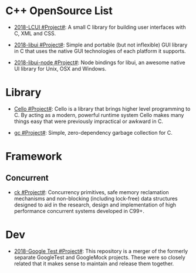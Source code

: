 # C++ OpenSource List

- [2018-LCUI #Project#](https://github.com/lc-soft/LCUI): A small C library for building user interfaces with C, XML and CSS.

- [2018-libui #Project#](https://github.com/andlabs/libui): Simple and portable (but not inflexible) GUI library in C that uses the native GUI technologies of each platform it supports.

- [2018-libui-node #Project#](https://github.com/parro-it/libui-node): Node bindings for libui, an awesome native UI library for Unix, OSX and Windows.

# Library

- [Cello #Project#](http://libcello.org/): Cello is a library that brings higher level programming to C. By acting as a modern, powerful runtime system Cello makes many things easy that were previously impractical or awkward in C.

- [gc #Project#](https://github.com/mkirchner/gc): Simple, zero-dependency garbage collection for C.

# Framework

## Concurrent

- [ck #Project#](https://github.com/concurrencykit/ck): Concurrency primitives, safe memory reclamation mechanisms and non-blocking (including lock-free) data structures designed to aid in the research, design and implementation of high performance concurrent systems developed in C99+.

# Dev

- [2018-Google Test #Project#](https://github.com/google/googletest): This repository is a merger of the formerly separate GoogleTest and GoogleMock projects. These were so closely related that it makes sense to maintain and release them together.
